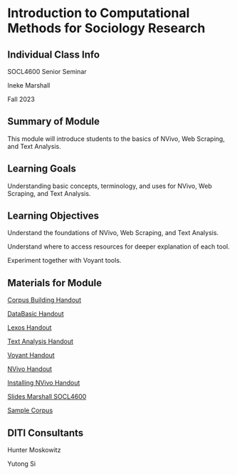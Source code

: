 # Introduction to Computational Methods for Sociology Research



## Individual Class Info
SOCL4600 Senior Seminar

Ineke Marshall

Fall 2023


## Summary of Module
This module will introduce students to the basics of NVivo, Web Scraping, and Text Analysis.


## Learning Goals
Understanding basic concepts, terminology, and uses for NVivo, Web Scraping, and Text Analysis.


## Learning Objectives
Understand the foundations of NVivo, Web Scraping, and Text Analysis.

Understand where to access resources for deeper explanation of each tool.

Experiment together with Voyant tools.


## Materials for Module
[Corpus Building Handout](https://github.com/NULabNortheastern/digitalassignmentshowcase/blob/master/handouts/text-analysis/Handout-Corpus_Building.pdf)

[DataBasic Handout](https://github.com/NULabNortheastern/digitalassignmentshowcase/blob/master/handouts/text-analysis/Handout-DataBasic_Suite.pdf)

[Lexos Handout](https://github.com/NULabNortheastern/digitalassignmentshowcase/blob/master/handouts/text-analysis/Handout-Lexos.pdf)

[Text Analysis Handout](https://github.com/NULabNortheastern/digitalassignmentshowcase/blob/master/handouts/text-analysis/Handout-Links_Resources.pdf)

[Voyant Handout](https://github.com/NULabNortheastern/digitalassignmentshowcase/blob/master/handouts/text-analysis/Handout-Voyant.pdf)

[NVivo Handout](https://github.com/NULabNortheastern/digitalassignmentshowcase/blob/main/handouts/coding_qualitative/Handout_%20NVivo.pdf)

[Installing NVivo Handout](https://github.com/NULabNortheastern/digitalassignmentshowcase/blob/main/handouts/coding_qualitative/Handout_%20Installing_NVivo.pdf)

[Slides Marshall SOCL4600](https://github.com/NULabNortheastern/digitalassignmentshowcase/blob/main/multi-domain-modules/fa23-marshall-socl4600-multi/FA23%20Slides-Marshall.pdf)

[Sample Corpus](https://github.com/NULabNortheastern/digitalassignmentshowcase/tree/main/multi-domain-modules/fa23-marshall-socl4600-multi/corpus_SOTU)


## DITI Consultants
Hunter Moskowitz

Yutong Si
